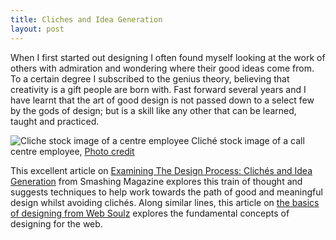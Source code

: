 ```yaml
---
title: Cliches and Idea Generation
layout: post
---
```


When I first started out designing I often found myself looking at the work of others with admiration and wondering where their good ideas come from. To a certain degree I subscribed to the genius theory, believing that creativity is a gift people are born with. Fast forward several years and I have learnt that the art of good design is not passed down to a select few by the gods of design; but is a skill like any other that can be learned, taught and practiced.

![Cliche stock image of a centre employee](http://www.waynemoir.com/wp-content/uploads/2011/03/call-centre-woman.jpg)
Cliché stock image of a call centre employee, [Photo credit](http://www.flickr.com/photos/stickergiant/5226802153/)

This excellent article on [Examining The Design Process: Clichés and Idea Generation](http://www.smashingmagazine.com/2011/02/21/clich-s-and-idea-generation-how-to-turn-clich-in-a-successful-visual-solution/) from Smashing Magazine explores this train of thought and suggests techniques to help work towards the path of good and meaningful design whilst avoiding clichés. Along similar lines, this article on [the basics of designing from Web Soulz](http://websoulz.com/eat-breath-and-live-design-learn-the-basics-of-designing/) explores the fundamental concepts of designing for the web.